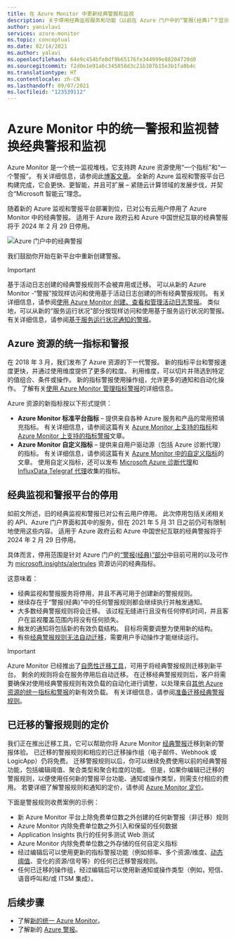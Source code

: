 ```yaml
---
title: 在 Azure Monitor 中更新经典警报和监视
description: 关于停用经典监视服务和功能（以前在 Azure 门户中的“警报(经典)”下显示）的说明。
author: yanivlavi
services: azure-monitor
ms.topic: conceptual
ms.date: 02/14/2021
ms.author: yalavi
ms.openlocfilehash: 64e9c454bfe8df9b65176fe344999e88204720d0
ms.sourcegitcommit: f2d0e1e91a6c345858d3c21b387b15e3b1fa8b4c
ms.translationtype: HT
ms.contentlocale: zh-CN
ms.lasthandoff: 09/07/2021
ms.locfileid: "123539112"
---
```

# <a name="unified-alerting--monitoring-in-azure-monitor-replaces-classic-alerting--monitoring"></a>Azure Monitor 中的统一警报和监视替换经典警报和监视

Azure Monitor 是一个统一监视堆栈，它支持跨 Azure 资源使用“一个指标”和“一个警报”。 有关详细信息，请参阅此[博客文章](https://azure.microsoft.com/blog/new-full-stack-monitoring-capabilities-in-azure-monitor/)。 全新的 Azure 监视和警报平台已构建完成，它会更快、更智能，并且可扩展 – 紧随云计算领域的发展步伐，并契合“Microsoft 智能云”理念。

随着新的 Azure 监视和警报平台部署到位，已对公有云用户停用了 Azure Monitor 中的经典警报。 适用于 Azure 政府云和 Azure 中国世纪互联的经典警报将于 2024 年 2 月 29 日停用。

 ![Azure 门户中的经典警报](media/monitoring-classic-retirement/monitor-alert-screen2.png) 

我们鼓励你开始在新平台中重新创建警报。

> [!IMPORTANT]
> 基于活动日志创建的经典警报规则不会被弃用或迁移。 可以从新的 Azure Monitor -“警报”按现样访问和使用基于活动日志创建的所有经典警报规则。 有关详细信息，请参阅[使用 Azure Monitor 创建、查看和管理活动日志警报](./alerts-activity-log.md)。 类似地，可以从新的“服务运行状况”部分按现样访问和使用基于服务运行状况的警报。 有关详细信息，请参阅[基于服务运行状况通知的警报](../../service-health/alerts-activity-log-service-notifications-portal.md)。

## <a name="unified-metrics-and-alerts-for-azure-resources"></a>Azure 资源的统一指标和警报

在 2018 年 3 月，我们发布了 Azure 资源的下一代警报。 新的指标平台和警报速度更快，并通过使用维度提供了更多的粒度。 利用维度，可以切片并筛选到特定的值组合、条件或操作。 新的指标警报使用操作组，允许更多的通知和自动化操作。 了解有关[使用 Azure Monitor 管理指标警报](./alerts-metric.md)的详细信息。

Azure 资源的新指标按以下形式提供：

- **Azure Monitor 标准平台指标** – 提供来自各种 Azure 服务和产品的常用预填充指标。 有关详细信息，请参阅这篇有关 [Azure Monitor 上支持的指标](./alerts-metric-near-real-time.md#metrics-and-dimensions-supported)和 [Azure Monitor 上支持的指标警报](./alerts-metric-overview.md#supported-resource-types-for-metric-alerts)文章。
- **Azure Monitor 自定义指标** – 提供来自用户驱动源（包括 Azure 诊断代理）的指标。 有关详细信息，请参阅这篇有关 [Azure Monitor 中的自定义指标](../essentials/metrics-custom-overview.md)的文章。 使用自定义指标，还可以发布 [Microsoft Azure 诊断代理](../essentials/collect-custom-metrics-guestos-resource-manager-vm.md)和 [InfluxData Telegraf 代理](../essentials/collect-custom-metrics-linux-telegraf.md)收集的指标。

## <a name="retirement-of-classic-monitoring-and-alerting-platform"></a>经典监视和警报平台的停用

如前文所述，旧的经典监视和警报已对公有云用户停用。 此次停用包括关闭相关的 API、Azure 门户界面和其中的服务，但在 2021 年 5 月 31 日之前仍可有限制地使用这些内容。 适用于 Azure 政府云和 Azure 中国世纪互联的经典警报将于 2024 年 2 月 29 日停用。

具体而言，停用范围是针对 Azure 门户的[“警报(经典)”部分](./alerts-classic.overview.md)中目前可用的以及可作为 [microsoft.insights/alertrules](/rest/api/monitor/alertrules) 资源访问的经典指标。

这意味着：

- 经典监视和警报服务将停用，并且不再可用于创建新的警报规则。
- 继续存在于“警报(经典)”中的任何警报规则都会继续执行并触发通知。
- 大多数经典警报规则将会迁移。 该过程无缝进行且没有任何停机时间，并且客户在监视覆盖范围内将没有任何损失。
- 触发的通知将包括新的有效负载结构。 目标将需要调整为使用新的结构。
- 有些[经典警报规则无法自动迁移](alerts-understand-migration.md#manually-migrating-classic-alerts-to-newer-alerts)，需要用户手动操作才能继续运行。

> [!IMPORTANT]
> Azure Monitor 已经推出了[自愿性迁移工具](alerts-using-migration-tool.md)，可用于将经典警报规则迁移到新平台。 剩余的规则将会在服务停用后自动迁移。 在迁移经典警报规则后，客户将需要确保对使用经典警报规则有效负载的自动化进行调整，以处理来自[其他 Azure 资源的统一指标和警报](#unified-metrics-and-alerts-for-azure-resources)的新有效负载。 有关详细信息，请参阅[准备迁移经典警报规则](alerts-prepare-migration.md)。

## <a name="pricing-for-migrated-alert-rules"></a>已迁移的警报规则的定价

我们正在推出迁移工具，它可以帮助你将 Azure Monitor [经典警报](./alerts-classic.overview.md)迁移到新的警报体验。 已迁移的警报规则和相应的已迁移操作组（电子邮件、Webhook 或 LogicApp）仍将免费。 迁移警报规则以后，你可以继续免费使用以前的经典警报功能，包括编辑阈值、聚合类型和聚合粒度的功能。 但是，如果你编辑已迁移的警报规则，以便使用任何新的警报平台功能、通知或操作类型，则需支付相应的费用。 若要详细了解警报规则和通知的定价，请参阅 [Azure Monitor 定价](https://azure.microsoft.com/pricing/details/monitor/)。

下面是警报规则收费案例的示例：

- 新 Azure Monitor 平台上除免费单位数之外创建的任何新警报（非迁移）规则
- Azure Monitor 内除免费单位数之外引入和保留的任何数据
- Application Insights 执行的任何多测试 Web 测试
- Azure Monitor 内除免费单位数之外存储的任何自定义指标
- 经过编辑后可以使用更新的指标警报功能（例如频率、多个资源/维度、[动态阈值](../alerts/alerts-dynamic-thresholds.md)、变化的资源/信号等）的任何已迁移警报规则。
- 任何已迁移的操作组，经过编辑后可以使用新通知或操作类型（例如，短信、语音呼叫和/或 ITSM 集成）。

## <a name="next-steps"></a>后续步骤

* 了解[新的统一 Azure Monitor](../overview.md)。
* 了解新的 [Azure 警报](./alerts-overview.md)。
